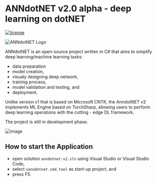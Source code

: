 # ANNdotNET v2.0 alpha - deep learning on dotNET
[![license](https://img.shields.io/github/license/mashape/apistatus.svg?maxAge=2592000)](https://github.com/bhrnjica/anndotnet/blob/master/LICENSE.md)

![ANNdotNET Logo](./docs/images/annLogo_start2.png)

ANNdotNET is an open-source project written in C# that aims to simplify deep learning/machine learning tasks: 
- data preparation
- model creation, 
- visualy designing deep network, 
- training process, 
- model validation and testing, and
- deployment. 

Unlike version v1 that is based on Microsoft CNTK, the AnndotNET v2 implements 
ML Engine based on TorchSharp, allowing users to perform deep learning operations 
with the cutting - edge DL framework. 

The project is still in development phase.

![image](https://github.com/bhrnjica/anndotnet/assets/1240016/9f18b2ad-f36d-42b1-80f3-3d0a1c20ac59)



## How to start the Application

- open solution `anndotnet-v2.sln` using Visual Studio or Visual Studio Code,
- select `xanndotnet.cmd.tool` as start-up project, and
- press F5.

